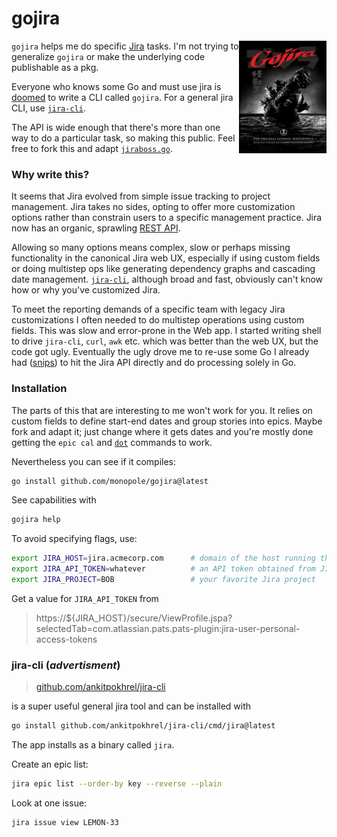 [Jira]: https://www.atlassian.com/software/jira
[github.com/ankitpokhrel/jira-cli]: https://github.com/ankitpokhrel/jira-cli
[`dot`]: https://graphviz.org/docs/layouts/dot
[`jira-cli`]: #jira-cli-advertisment
[`jiraboss.go`]: internal/myj/jiraboss.go
[github.com/ankitpokhrel/jira-cli]: https://github.com/ankitpokhrel/jira-cli
[REST API]: https://developer.atlassian.com/server/jira/platform/rest
[snips]: https://github.com/monopole/snips
[doomed]: https://github.com/search?q=gojira+in%3Aname&type=Repositories

# gojira


`gojira` helps me do specific [Jira] tasks.
<img src="internal/utils/gojira.jpg" align="right" height="180" width="140">
I'm not trying to generalize `gojira` or make the underlying
code publishable as a pkg.

Everyone who knows some Go and must use jira is [doomed] to write a
CLI called `gojira`.  For a general jira CLI, use [`jira-cli`].

The API is wide enough that there's more than one way to do a
particular task, so making this public. Feel free to fork this and
adapt [`jiraboss.go`].

### Why write this?

It seems that Jira evolved from simple issue tracking
to project management. Jira takes no sides, opting to
offer more customization options rather than constrain
users to a specific management practice.  Jira now has
an organic, sprawling [REST API].

Allowing so many options means complex, slow or perhaps
missing functionality in the canonical Jira web UX,
especially if using custom fields or doing multistep
ops like generating dependency graphs and cascading
date management. [`jira-cli`], although broad and fast,
obviously can't know how or why you've customized Jira.

To meet the reporting demands of a specific team with
legacy Jira customizations I often needed to do
multistep operations using custom fields.  This was
slow and error-prone in the Web app.  I started writing
shell to drive `jira-cli`, `curl`, `awk` etc. which was
better than the web UX, but the code got ugly.
Eventually the ugly drove me to re-use some Go I
already had ([snips]) to hit the Jira API directly and do
processing solely in Go.

### Installation

The parts of this that are interesting to me won't work
for you.  It relies on custom fields to define
start-end dates and group stories into epics.  Maybe
fork and adapt it; just change where it gets dates and
you're mostly done getting the `epic cal` and [`dot`]
commands to work.

Nevertheless you can see if it compiles:

```bash
go install github.com/monopole/gojira@latest
```
See capabilities with

```bash
gojira help
```

To avoid specifying flags, use:
```bash
export JIRA_HOST=jira.acmecorp.com      # domain of the host running the Jira web UX and REST API
export JIRA_API_TOKEN=whatever          # an API token obtained from JIRA_HOST
export JIRA_PROJECT=BOB                 # your favorite Jira project
```

Get a value for `JIRA_API_TOKEN` from

> https://${JIRA_HOST}/secure/ViewProfile.jspa?selectedTab=com.atlassian.pats.pats-plugin:jira-user-personal-access-tokens


### jira-cli (_advertisment_)

> [github.com/ankitpokhrel/jira-cli]

is a super useful general jira tool and can be installed with

```bash
go install github.com/ankitpokhrel/jira-cli/cmd/jira@latest
```

The app installs as a binary called  `jira`.

Create an epic list:

```bash
jira epic list --order-by key --reverse --plain
```

Look at one issue:
```bash
jira issue view LEMON-33
```
